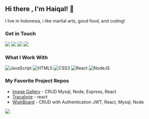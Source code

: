 ## Hi there , I'm Haiqal! 👋
I live in Indonesia, i like martial arts, good food, and coding!

### Get in Touch
<a href="mailto:muhammadhaiqal1802@gmail.com"><img src="https://img.shields.io/badge/Gmail-D14836?style=for-the-badge&logo=gmail&logoColor=white"></a> <a href="https://www.linkedin.com/in/muhammad-haiqal-17a7751a9//"><img src="https://img.shields.io/badge/LinkedIn-0077B5?style=for-the-badge&logo=linkedin&logoColor=white"></a> <a href="https://www.youtube.com/channel/UC6oeErSW6tVl4HkS2igTatQ"><img src="https://img.shields.io/badge/YouTube-FF0000?style=for-the-badge&logo=youtube&logoColor=white"></a> <a href="#"><img src="https://img.shields.io/badge/portfolio-0A0A0A?style=for-the-badge&logo=dev.to&logoColor=white"></a> 


### What I Work With
![JavaScript](https://img.shields.io/badge/javascript-%23323330.svg?style=for-the-badge&logo=javascript&logoColor=%23F7DF1E)  ![HTML5](https://img.shields.io/badge/html5-%23E34F26.svg?style=for-the-badge&logo=html5&logoColor=white) ![CSS3](https://img.shields.io/badge/css3-%231572B6.svg?style=for-the-badge&logo=css3&logoColor=white) ![React](https://img.shields.io/badge/react-%2320232a.svg?style=for-the-badge&logo=react&logoColor=%2361DAFB) ![NodeJS](https://img.shields.io/badge/node.js-6DA55F?style=for-the-badge&logo=node.js&logoColor=white)



### My Favorite Project Repos
* <a href="https://golden-mousse-eac3d2.netlify.app/">Image Gallery</a> - CRUD Mysql, Node, Express, React
* <a href="https://sensational-trifle-fcd661.netlify.app/">Tracalorie</a> - react
* <a href="https://stupendous-entremet-c150b7.netlify.app/">WishBoard</a> - CRUD with Authentication JWT, React, Mysql, Node  


<img src="https://github-readme-stats.vercel.app/api?username=iqoll&theme=gotham&show_icons=true"/>

